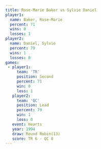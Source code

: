 ```yaml
---
title: Rose-Marie Baker vs Sylvie Daniel
player1:                 
  name: Baker, Rose-Marie
  percent: 71            
  wins: 0                
  losses: 1              
player2:                 
  name: Daniel, Sylvie   
  percent: 79            
  wins: 1                
  losses: 0              
games:
 - player1:          
     team: 'TR'      
     position: Second
     percent: 71     
     win: 0          
     loss: 1         
   player2:        
     team: 'QC'    
     position: Lead
     percent: 79   
     win: 1        
     loss: 0       
   event: Hearts        
   year: 1994           
   draw: Round Robin(13)
   score: TR 6 - QC 8   
---
```

